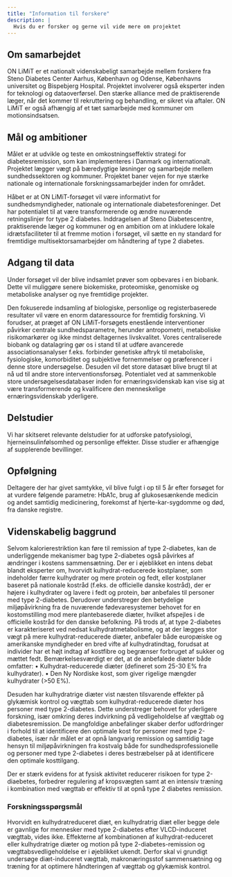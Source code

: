 ```yaml
---
title: "Information til forskere"
description: |
  Hvis du er forsker og gerne vil vide mere om projektet
---
```


## Om samarbejdet

ON LiMiT er et nationalt videnskabeligt samarbejde mellem forskere fra Steno Diabetes Center Aarhus, København og Odense, Københavns universitet og Bispebjerg Hospital. Projektet involverer også eksperter inden for teknologi og dataoverførsel. Den stærke alliance med de praktiserende læger, når det kommer til rekruttering og behandling, er sikret via aftaler. ON LiMiT er også afhængig af et tæt samarbejde med kommuner om motionsindsatsen. 

## Mål og ambitioner

Målet er at udvikle og teste en omkostningseffektiv strategi for diabetesremission, som kan implementeres i Danmark og internationalt. Projektet lægger vægt på bæredygtige løsninger og samarbejde mellem sundhedssektoren og kommuner.
Projektet baner vejen for nye stærke nationale og internationale forskningssamarbejder inden for området.

Håbet er at ON LiMiT-forsøget vil være informativt for sundhedsmyndigheder, nationale og internationale diabetesforeninger. Det har potentialet til at være transformerende og ændre nuværende retningslinjer for type 2 diabetes. Inddragelsen af Steno Diabetescentre, praktiserende læger og kommuner og en ambition om at inkludere lokale idrætsfaciliteter til at fremme motion i forsøget, vil sætte en ny standard for fremtidige multisektorsamarbejder om håndtering af type 2 diabetes. 

## Adgang til data

Under forsøget vil der blive indsamlet prøver som opbevares i en biobank. Dette vil muliggøre senere biokemiske, proteomiske, genomiske og metaboliske analyser og nye fremtidige projekter. 

Den fokuserede indsamling af biologiske, personlige og registerbaserede resultater vil være en enorm dataressource for fremtidig forskning. Vi forudser, at præget af ON LiMiT-forsøgets enestående interventioner påvirker centrale sundhedsparametre, herunder antropometri, metaboliske risikomarkører og ikke mindst deltagernes livskvalitet. Vores centraliserede biobank og datalagring gør os i stand til at udføre avancerede associationsanalyser f.eks. forbinder genetiske aftryk til metaboliske, fysiologiske, komorbiditet og subjektive fornemmelser og præferencer i denne store undersøgelse. Desuden vil det store datasæt blive brugt til at nå ud til andre store interventionsforsøg. Potentialet ved at sammenkoble store undersøgelsesdatabaser inden for ernæringsvidenskab kan vise sig at være transformerende og kvalificere den menneskelige ernæringsvidenskab yderligere.

## Delstudier

Vi har skitseret relevante delstudier for at udforske patofysiologi, hjerneinsulinfølsomhed og personlige effekter. Disse studier er afhængige af supplerende bevillinger. 

## Opfølgning

Deltagere der har givet samtykke, vil blive fulgt i op til 5 år efter forsøget for at vurdere følgende parametre: HbA1c, brug af glukosesænkende medicin og andet samtidig medicinering, forekomst af hjerte-kar-sygdomme og død, fra danske registre.

## Videnskabelig baggrund

Selvom kalorierestriktion kan føre til remission af type 2-diabetes, kan de underliggende mekanismer bag type 2-diabetes også påvirkes af ændringer i kostens sammensætning.
Der er i øjeblikket en intens debat blandt eksperter om, hvorvidt kulhydrat-reducerede kostplaner, som indeholder færre kulhydrater og mere protein og fedt, eller kostplaner baseret på nationale kostråd (f.eks. de officielle danske kostråd), der er højere i kulhydrater og lavere i fedt og protein, bør anbefales til personer med type 2-diabetes.
Derudover understreger den betydelige miljøpåvirkning fra de nuværende fødevaresystemer behovet for en kostomstilling mod mere plantebaserede diæter, hvilket afspejles i de officielle kostråd for den danske befolkning. På trods af, at type 2-diabetes er karakteriseret ved nedsat kulhydratmetabolisme, og at der lægges stor vægt på mere kulhydrat-reducerede diæter, anbefaler både europæiske og amerikanske myndigheder en bred vifte af kulhydratindtag, forudsat at individer har et højt indtag af kostfibre og begrænser forbruget af sukker og mættet fedt.
Bemærkelsesværdigt er det, at de anbefalede diæter både omfatter:
•	Kulhydrat-reducerede diæter (defineret som 25-30 E% fra kulhydrater).
•	Den Ny Nordiske kost, som giver rigelige mængder kulhydrater (>50 E%).

Desuden har kulhydratrige diæter vist næsten tilsvarende effekter på glykæmisk kontrol og vægttab som kulhydrat-reducerede diæter hos personer med type 2-diabetes. Dette understreger behovet for yderligere forskning, især omkring deres indvirkning på vedligeholdelse af vægttab og diabetesremission.
De mangfoldige anbefalinger skaber derfor udfordringer i forhold til at identificere den optimale kost for personer med type 2-diabetes, især når målet er at opnå langvarig remission og samtidig tage hensyn til miljøpåvirkningen fra kostvalg både for sundhedsprofessionelle og personer med type 2-diabetes i deres bestræbelser på at identificere den optimale kosttilgang.

Der er stærk evidens for at fysisk aktivitet reducerer risikoen for type 2-diaebetes, forbedrer regulering af kropsvægten samt at en intensiv træning i kombination med vægttab er effektiv til at opnå type 2 diabetes remission.

### Forskningsspørgsmål

Hvorvidt en kulhydratreduceret diæt, en kulhydratrig diæt eller begge dele er gavnlige for mennesker med type 2-diabetes efter VLCD-induceret vægttab, vides ikke. Effekterne af kombinationen af kulhydrat-reduceret eller kulhydratrige diæter og motion på type 2-diabetes-remission og vægttabsvedligeholdelse er i øjeblikket ukendt. Derfor skal vi grundigt undersøge diæt-induceret vægttab, makronæringsstof sammensætning og træning for at optimere håndteringen af vægttab og glykæmisk kontrol.

